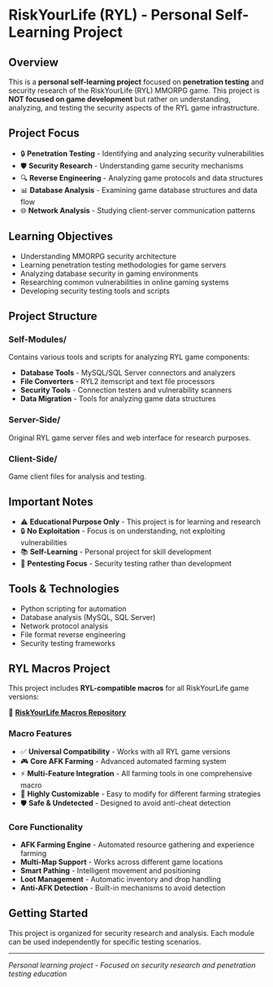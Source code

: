 # RiskYourLife (RYL) - Personal Self-Learning Project

## Overview
This is a **personal self-learning project** focused on **penetration testing** and security research of the RiskYourLife (RYL) MMORPG game. This project is **NOT focused on game development** but rather on understanding, analyzing, and testing the security aspects of the RYL game infrastructure.

## Project Focus
- 🔒 **Penetration Testing** - Identifying and analyzing security vulnerabilities
- 🛡️ **Security Research** - Understanding game security mechanisms
- 🔍 **Reverse Engineering** - Analyzing game protocols and data structures
- 📊 **Database Analysis** - Examining game database structures and data flow
- 🌐 **Network Analysis** - Studying client-server communication patterns

## Learning Objectives
- Understanding MMORPG security architecture
- Learning penetration testing methodologies for game servers
- Analyzing database security in gaming environments
- Researching common vulnerabilities in online gaming systems
- Developing security testing tools and scripts

## Project Structure

### Self-Modules/
Contains various tools and scripts for analyzing RYL game components:
- **Database Tools** - MySQL/SQL Server connectors and analyzers
- **File Converters** - RYL2 itemscript and text file processors
- **Security Tools** - Connection testers and vulnerability scanners
- **Data Migration** - Tools for analyzing game data structures

### Server-Side/
Original RYL game server files and web interface for research purposes.

### Client-Side/
Game client files for analysis and testing.

## Important Notes
- ⚠️ **Educational Purpose Only** - This project is for learning and research
- 🔒 **No Exploitation** - Focus is on understanding, not exploiting vulnerabilities
- 📚 **Self-Learning** - Personal project for skill development
- 🎯 **Pentesting Focus** - Security testing rather than development

## Tools & Technologies
- Python scripting for automation
- Database analysis (MySQL, SQL Server)
- Network protocol analysis
- File format reverse engineering
- Security testing frameworks

## RYL Macros Project
This project includes **RYL-compatible macros** for all RiskYourLife game versions:

🔗 **[RiskYourLife Macros Repository](https://github.com/ThatNotEasy/riskyourlife-macros)**

### Macro Features
- ✅ **Universal Compatibility** - Works with all RYL game versions
- 🎮 **Core AFK Farming** - Advanced automated farming system
- ⚡ **Multi-Feature Integration** - All farming tools in one comprehensive macro
- 🔧 **Highly Customizable** - Easy to modify for different farming strategies
- 🛡️ **Safe & Undetected** - Designed to avoid anti-cheat detection

### Core Functionality
- **AFK Farming Engine** - Automated resource gathering and experience farming
- **Multi-Map Support** - Works across different game locations
- **Smart Pathing** - Intelligent movement and positioning
- **Loot Management** - Automatic inventory and drop handling
- **Anti-AFK Detection** - Built-in mechanisms to avoid detection

## Getting Started
This project is organized for security research and analysis. Each module can be used independently for specific testing scenarios.

---
*Personal learning project - Focused on security research and penetration testing education*
